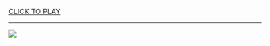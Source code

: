 
<a href="https://premium76.site?title=strategy_games_unblocked_games&ref=13M">CLICK TO PLAY</a></h3>
<hr>

<a href="https://premium76.site?title=strategy_games_unblocked_games&ref=13M"><img src="https://clearcache.store/games.png"></a>


